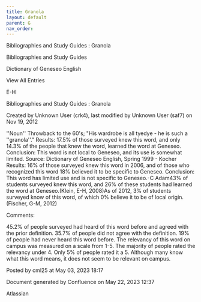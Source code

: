 ```yaml
---
title: Granola
layout: default
parent: G
nav_order:
---
```


Bibliographies and Study Guides : Granola

Bibliographies and Study Guides

Dictionary of Geneseo English

View All Entries

E-H

Bibliographies and Study Guides : Granola

Created by  Unknown User (crk4), last modified by  Unknown User (saf7) on Nov 19, 2012

''Noun'' Throwback to the 60's; &quot;His wardrobe is all tyedye - he is such a ''granola''.&quot; Results: 17.5% of those surveyed knew this word, and only 14.3% of the people that knew the word, learned the word at Geneseo. Conclusion: This word is not local to Geneseo, and its use is somewhat limited. Source: Dictionary of Geneseo English, Spring 1999 - Kocher Results: 16% of those surveyed knew this word in 2006, and of those who recognized this word 18% believed it to be specific to Geneseo. Conclusion: This word has limited use and is not specific to Geneseo.-C Adam43% of students surveyed knew this word, and 26% of these students had learned the word at Geneseo.(Klein, E-H, 2008)As of 2012, 3% of students surveyed know of this word, of which 0% believe it to be of local origin.(Fischer, G-M, 2012)

Comments:

45.2% of people surveyed had heard of this word before and agreed with the prior definition. 35.7% of people did not agree with the definition. 19% of people had never heard this word before. The relevancy of this word on campus was measured on a scale from 1-5. The majority of people rated the relevancy under 4. Only 5% of people rated it a 5. Although many know what this word means, it does not seem to be relevant on campus. 

Posted by cml25 at May 03, 2023 18:17

Document generated by Confluence on May 22, 2023 12:37

Atlassian
